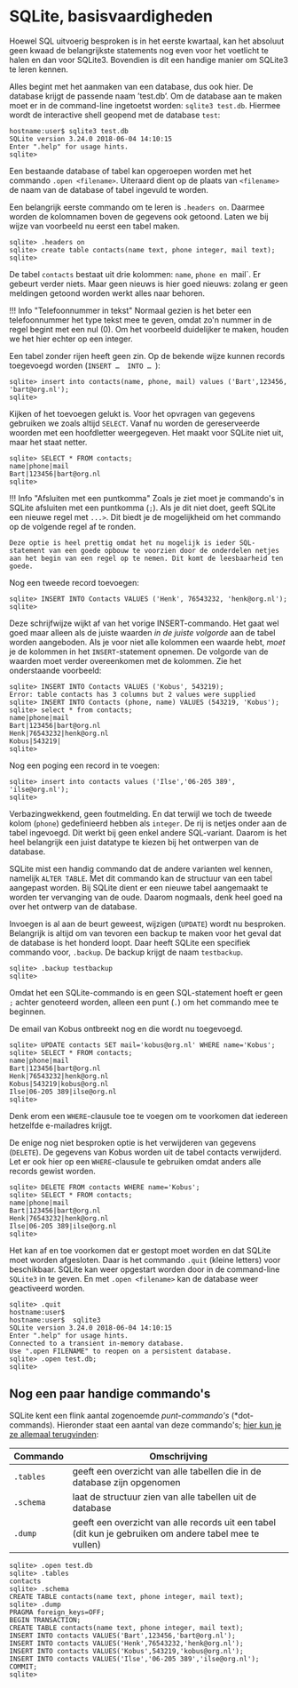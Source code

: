 # SQLite, basisvaardigheden

Hoewel SQL uitvoerig besproken is in het eerste kwartaal, kan het absoluut geen kwaad de belangrijkste statements nog even voor het voetlicht te halen en dan voor  SQLite3. Bovendien is dit een handige manier om SQLite3 te leren kennen.

Alles begint met het aanmaken van een database, dus ook hier. De database krijgt de passende naam ’test.db’. Om de database aan te maken moet er in de command-line ingetoetst worden: `sqlite3 test.db`. Hiermee wordt de interactive shell geopend met de database `test`:

```console
hostname:user$ sqlite3 test.db
SQLite version 3.24.0 2018-06-04 14:10:15
Enter ".help" for usage hints.
sqlite>
```

Een bestaande database of tabel kan opgeroepen worden met het commando `.open <filename>`. Uiteraard dient op de plaats van `<filename>` de naam van de database of tabel ingevuld te worden.

Een belangrijk eerste commando om te leren is `.headers on`. Daarmee worden de kolomnamen boven de gegevens ook getoond. Laten we bij wijze van voorbeeld nu eerst een tabel maken.

```console
sqlite> .headers on
sqlite> create table contacts(name text, phone integer, mail text);
sqlite>
```


De tabel `contacts` bestaat uit drie kolommen: `name`, `phone en `mail`. Er gebeurt verder niets. Maar geen nieuws is hier goed nieuws: zolang er geen meldingen getoond worden werkt alles naar behoren.

!!! Info "Telefoonnummer in tekst"
    Normaal gezien is het beter een telefoonnummer het type tekst mee te geven, omdat zo'n nummer in de regel begint met een nul (0). Om het voorbeeld duidelijker te maken, houden we het hier echter op een integer.

Een tabel zonder rijen heeft geen zin. Op de bekende wijze kunnen records toegevoegd worden (`INSERT …  INTO … `):

```console
sqlite> insert into contacts(name, phone, mail) values ('Bart',123456, 'bart@org.nl');
sqlite>
```

Kijken of het toevoegen gelukt is. Voor het opvragen van gegevens gebruiken we zoals altijd `SELECT`. Vanaf nu worden de gereserveerde woorden met een hoofdletter weergegeven. Het maakt voor SQLite niet uit, maar het staat netter.

```console
sqlite> SELECT * FROM contacts;
name|phone|mail
Bart|123456|bart@org.nl
sqlite>
```

!!! Info "Afsluiten met een puntkomma"
    Zoals je ziet moet je commando's in SQLite afsluiten met een puntkomma (`;`). Als je dit niet doet, geeft SQLite een nieuwe regel met `...>`. Dit biedt je de mogelijkheid om het commando op de volgende regel af te ronden.

    Deze optie is heel prettig omdat het nu mogelijk is ieder SQL-statement van een goede opbouw te voorzien door de onderdelen netjes aan het begin van een regel op te nemen. Dit komt de leesbaarheid ten goede.

Nog een tweede record toevoegen:

```console
sqlite> INSERT INTO Contacts VALUES ('Henk', 76543232, 'henk@org.nl');
sqlite>
```

Deze schrijfwijze wijkt af van het vorige INSERT-commando. Het gaat wel goed maar alleen als de juiste waarden *in de juiste volgorde* aan de tabel worden aangeboden. Als je voor niet alle kolommen een waarde hebt, *moet* je de kolommen in het `INSERT`-statement opnemen. De volgorde van de waarden moet verder overeenkomen met de kolommen. Zie het onderstaande voorbeeld:

```console
sqlite> INSERT INTO Contacts VALUES ('Kobus', 543219);
Error: table contacts has 3 columns but 2 values were supplied
sqlite> INSERT INTO Contacts (phone, name) VALUES (543219, 'Kobus');
sqlite> select * from contacts;
name|phone|mail
Bart|123456|bart@org.nl
Henk|76543232|henk@org.nl
Kobus|543219|
sqlite>
```

Nog een poging een record in te voegen:

```console
sqlite> insert into contacts values ('Ilse','06-205 389', 'ilse@org.nl');
sqlite>
```

Verbazingwekkend, geen foutmelding. En dat terwijl we toch de tweede kolom (`phone`) gedefinieerd hebben als `integer`. De rij is netjes onder aan de tabel ingevoegd. Dit werkt bij geen enkel andere SQL-variant. Daarom is het heel belangrijk een juist datatype te kiezen bij het ontwerpen van de database.

SQLite mist een handig commando dat de andere varianten wel kennen, namelijk `ALTER TABLE`. Met dit commando kan de structuur van een tabel aangepast worden. Bij SQLite dient er een nieuwe tabel aangemaakt te worden ter vervanging van de oude. Daarom nogmaals, denk heel goed na over het ontwerp van de database.

Invoegen is al aan de beurt geweest, wijzigen (`UPDATE`) wordt nu besproken. Belangrijk is altijd om van tevoren een backup te maken voor het geval dat de database is het honderd loopt. Daar heeft SQLite een specifiek commando voor, `.backup`. De backup krijgt de naam `testbackup`.

```console
sqlite> .backup testbackup
sqlite>
```

Omdat het een SQLite-commando is en geen SQL-statement hoeft er geen `;` achter genoteerd worden, alleen een punt (`.`) om het commando mee te beginnen.

De email van Kobus ontbreekt nog en die wordt nu toegevoegd.

```console
sqlite> UPDATE contacts SET mail='kobus@org.nl' WHERE name='Kobus';
sqlite> SELECT * FROM contacts;
name|phone|mail
Bart|123456|bart@org.nl
Henk|76543232|henk@org.nl
Kobus|543219|kobus@org.nl
Ilse|06-205 389|ilse@org.nl
sqlite>
```

Denk erom een `WHERE`-clausule toe te voegen om te voorkomen dat iedereen hetzelfde e-mailadres krijgt.

De enige nog niet besproken optie is het verwijderen van gegevens (`DELETE`). De gegevens van Kobus worden uit de tabel contacts verwijderd. Let er ook hier op een `WHERE`-clausule te gebruiken omdat anders alle records gewist worden.

```console
sqlite> DELETE FROM contacts WHERE name='Kobus';
sqlite> SELECT * FROM contacts;
name|phone|mail
Bart|123456|bart@org.nl
Henk|76543232|henk@org.nl
Ilse|06-205 389|ilse@org.nl
sqlite>
```

Het kan af en toe voorkomen dat er gestopt moet worden en dat SQLite moet worden afgesloten. Daar is het commando `.quit` (kleine letters) voor beschikbaar. SQLite kan weer opgestart worden door in de command-line `SQLite3` in te geven. En met `.open <filename>` kan de database weer geactiveerd worden.

```console
sqlite> .quit
hostname:user$
hostname:user$  sqlite3
SQLite version 3.24.0 2018-06-04 14:10:15
Enter ".help" for usage hints.
Connected to a transient in-memory database.
Use ".open FILENAME" to reopen on a persistent database.
sqlite> .open test.db;
sqlite>
```

## Nog een paar handige commando's

SQLite kent een flink aantal zogenoemde *punt-commando's* (*dot-commands). Hieronder staat een aantal van deze commando's; [hier kun je ze allemaal terugvinden](https://sqlite.org/cli.html#special_commands_to_sqlite3_dot_commands_):

Commando | Omschrijving
-----|-----
`.tables` | geeft een overzicht van alle tabellen die in de database zijn opgenomen
`.schema` |  laat de structuur zien van alle tabellen uit de database
`.dump`  |  geeft een overzicht van alle records uit een tabel (dit kun je gebruiken om andere tabel mee te vullen)

```console
sqlite> .open test.db
sqlite> .tables
contacts
sqlite> .schema
CREATE TABLE contacts(name text, phone integer, mail text);
sqlite> .dump
PRAGMA foreign_keys=OFF;
BEGIN TRANSACTION;
CREATE TABLE contacts(name text, phone integer, mail text);
INSERT INTO contacts VALUES('Bart',123456,'bart@org.nl');
INSERT INTO contacts VALUES('Henk',76543232,'henk@org.nl');
INSERT INTO contacts VALUES('Kobus',543219,'kobus@org.nl');
INSERT INTO contacts VALUES('Ilse','06-205 389','ilse@org.nl');
COMMIT;
sqlite>
```




